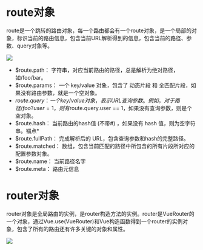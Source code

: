 # route对象
route是一个跳转的路由对象，每一个路由都会有一个route对象，是一个局部的对象，标识当前的路由信息，包含当前URL解析得到的信息，包含当前的路径、参数、query对象等。


<img src="https://p1-juejin.byteimg.com/tos-cn-i-k3u1fbpfcp/37f46f0feea040df8ffe668f5a84e95f~tplv-k3u1fbpfcp-zoom-in-crop-mark:4536:0:0:0.image">

- $route.path： 字符串，对应当前路由的路径，总是解析为绝对路径，如/foo/bar。
- $route.params： 一个 key/value 对象，包含了 动态片段 和 全匹配片段，如果没有路由参数，就是一个空对象。
- $route.query： 一个 key/value 对象，表示 URL 查询参数。例如，对于路径 /foo?user=1，则有$route.query.user == 1，如果没有查询参数，则是个空对象。
- $route.hash： 当前路由的hash值 (不带#) ，如果没有 hash 值，则为空字符串。锚点*
- $route.fullPath： 完成解析后的 URL，包含查询参数和hash的完整路径。
- $route.matched： 数组，包含当前匹配的路径中所包含的所有片段所对应的配置参数对象。
- $route.name： 当前路径名字
- $route.meta： 路由元信息


# router对象
router对象是全局路由的实例，是router构造方法的实例。router是VueRouter的一个对象，通过Vue.use(VueRouter)和Vue构造函数得到一个router的实例对象，包含了所有的路由还有许多关键的对象和属性。

<img src="https://p3-juejin.byteimg.com/tos-cn-i-k3u1fbpfcp/81dc541b569e4d84873d96997be3f12a~tplv-k3u1fbpfcp-zoom-in-crop-mark:4536:0:0:0.image">